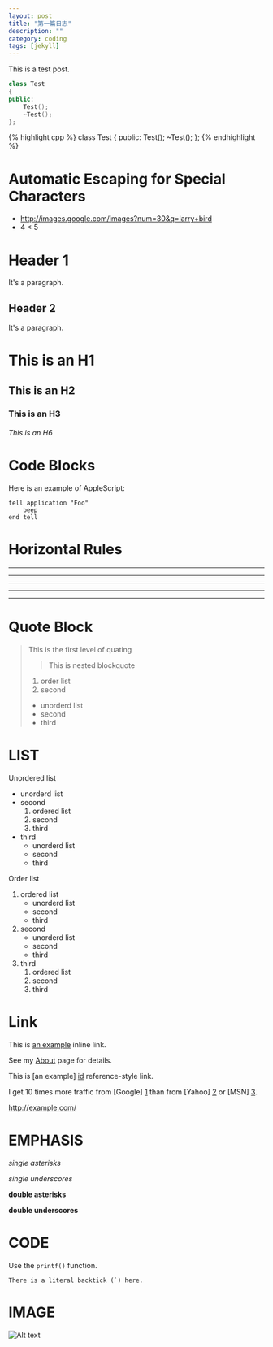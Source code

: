 ```yaml
---
layout: post
title: "第一篇日志"
description: ""
category: coding
tags: [jekyll]
---
```


This is a test post.

``` cpp
class Test
{
public:
    Test();
    ~Test();
};
```
{% highlight cpp %}
class Test
{
public:
    Test();
    ~Test();
};
{% endhighlight %}

# Automatic Escaping for Special Characters

* http://images.google.com/images?num=30&q=larry+bird
* 4 < 5

Header 1
========
It's a paragraph.

Header 2
--------
It's a paragraph.

# This is an H1

## This is an H2

### This is an H3

###### This is an H6


# Code Blocks

Here is an example of AppleScript:

```
tell application "Foo"
    beep
end tell
```


# Horizontal Rules

* * *

***

*****

- - -

---------------------------------------

# Quote Block

> This is the first level of quating
> > This is nested blockquote
>
> 1. order list
> 1. second
>   - unorderd list
>   - second
>   - third

# LIST

Unordered list

* unorderd list
* second
    1. ordered list
    1. second
    1. third
* third
    - unorderd list
    - second
    - third

Order list

1. ordered list
    - unorderd list
    - second
    - third
1. second
    - unorderd list
    - second
    - third
1. third
    1. ordered list
    1. second
    1. third

# Link

This is [an example](http://example.com/ "Title") inline link.

See my [About](/about.html) page for details.

This is [an example] [id] reference-style link.

[id]: http://example.com/  "Optional Title Here"


I get 10 times more traffic from [Google] [1] than from
[Yahoo] [2] or [MSN] [3].

  [1]: http://google.com/        "Google"
  [2]: http://search.yahoo.com/  "Yahoo Search"
  [3]: http://search.msn.com/    "MSN Search"

<http://example.com/>

# EMPHASIS

*single asterisks*

_single underscores_

**double asterisks**

__double underscores__

# CODE

Use the `printf()` function.

``There is a literal backtick (`) here.``

# IMAGE

![Alt text](http://www.w3schools.com/images/w3schoolslogoNEW310113.gif "Optional title")
